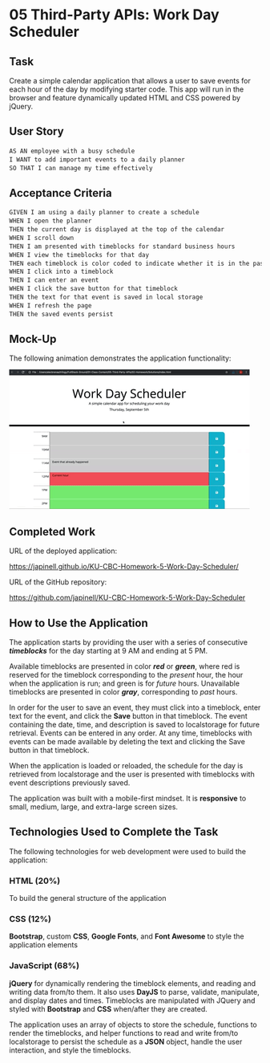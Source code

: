 # 05 Third-Party APIs: Work Day Scheduler

## Task

Create a simple calendar application that allows a user to save events for each hour of the day by modifying starter code. This app will run in the browser and feature dynamically updated HTML and CSS powered by jQuery.

## User Story

```md
AS AN employee with a busy schedule
I WANT to add important events to a daily planner
SO THAT I can manage my time effectively
```

## Acceptance Criteria

```md
GIVEN I am using a daily planner to create a schedule
WHEN I open the planner
THEN the current day is displayed at the top of the calendar
WHEN I scroll down
THEN I am presented with timeblocks for standard business hours
WHEN I view the timeblocks for that day
THEN each timeblock is color coded to indicate whether it is in the past, present, or future
WHEN I click into a timeblock
THEN I can enter an event
WHEN I click the save button for that timeblock
THEN the text for that event is saved in local storage
WHEN I refresh the page
THEN the saved events persist
```

## Mock-Up

The following animation demonstrates the application functionality:

![A user clicks on slots on the color-coded calendar and edits the events.](./assets/images/05-third-party-apis-homework-demo.gif)

## Completed Work

URL of the deployed application:

https://japinell.github.io/KU-CBC-Homework-5-Work-Day-Scheduler/

URL of the GitHub repository:

https://github.com/japinell/KU-CBC-Homework-5-Work-Day-Scheduler

## How to Use the Application

The application starts by providing the user with a series of consecutive **_timeblocks_** for the day starting at 9 AM and ending at 5 PM.

Available timeblocks are presented in color **_red_** or **_green_**, where red is reserved for the timeblock corresponding to the _present_ hour, the hour when the application is run; and green is for _future_ hours. Unavailable timeblocks are presented in color **_gray_**, corresponding to _past_ hours.

In order for the user to save an event, they must click into a timeblock, enter text for the event, and click the **Save** button in that timeblock. The event containing the date, time, and description is saved to localstorage for future retrieval. Events can be entered in any order. At any time, timeblocks with events can be made available by deleting the text and clicking the Save button in that timeblock.

When the application is loaded or reloaded, the schedule for the day is retrieved from localstorage and the user is presented with timeblocks with event descriptions previously saved.

The application was built with a mobile-first mindset. It is **responsive** to small, medium, large, and extra-large screen sizes.

## Technologies Used to Complete the Task

The following technologies for web development were used to build the application:

### HTML (20%)

To build the general structure of the application

### CSS (12%)

**Bootstrap**, custom **CSS**, **Google Fonts**, and **Font Awesome** to style the application elements

### JavaScript (68%)

**jQuery** for dynamically rendering the timeblock elements, and reading and writing data from/to them. It also uses **DayJS** to parse, validate, manipulate, and display dates and times. Timeblocks are manipulated with JQuery and styled with **Bootstrap** and **CSS** when/after they are created.

The application uses an array of objects to store the schedule, functions to render the timeblocks, and helper functions to read and write from/to localstorage to persist the schedule as a **JSON** object, handle the user interaction, and style the timeblocks.
